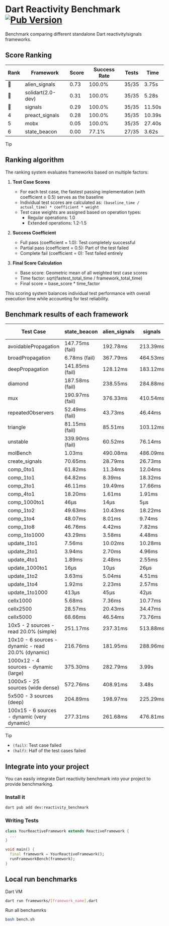 # Dart Reactivity Benchmark [![Pub Version](https://img.shields.io/pub/v/reactivity_benchmark)](https://pub.dev/packages/reactivity_benchmark)

Benchmark comparing different standalone Dart reactivity/signals frameworks.

## Score Ranking

<!-- ranking start -->
| Rank | Framework | Score | Success Rate | Tests | Time |
|------|-----------|-------|--------------|-------|------|
| 🥇 | alien_signals | 0.73 | 100.0% | 35/35 | 3.75s |
| 🥈 | solidart(2.0-dev) | 0.31 | 100.0% | 35/35 | 5.28s |
| 🥉 | signals | 0.29 | 100.0% | 35/35 | 11.50s |
| 4 | preact_signals | 0.28 | 100.0% | 35/35 | 10.39s |
| 5 | mobx | 0.05 | 100.0% | 35/35 | 27.40s |
| 6 | state_beacon | 0.00 | 77.1% | 27/35 | 3.62s |

<!-- ranking end -->

> [!TIP]
> ## Ranking algorithm
>
> The ranking system evaluates frameworks based on multiple factors:
>
> 1. **Test Case Scores**
>    - For each test case, the fastest passing implementation (with coefficient ≥ 0.5) serves as the baseline
>    - Individual test scores are calculated as: `(baseline_time / actual_time) * coefficient * weight`
>    - Test case weights are assigned based on operation types:
>      - Regular operations: 1.0
>      - Extended operations: 1.2-1.5
>
> 2. **Success Coefficient**
>    - Full pass (coefficient = 1.0): Test completely successful
>    - Partial pass (coefficient = 0.5): Part of the test failed
>    - Complete fail (coefficient = 0): Test failed entirely
>
> 3. **Final Score Calculation**
>    - Base score: Geometric mean of all weighted test case scores
>    - Time factor: sqrt(fastest_total_time / framework_total_time)
>    - Final score = base_score * time_factor
>
> This scoring system balances individual test performance with overall execution time while accounting for test reliability.

## Benchmark results of each framework

<!-- test-case start -->
| Test Case | state_beacon | alien_signals | signals | solidart(2.0-dev) | mobx | preact_signals |
|---|---|---|---|---|---|---|
| avoidablePropagation | 147.75ms (fail) | 192.78ms | 213.39ms | 265.61ms | 2.31s | 200.82ms |
| broadPropagation | 6.78ms (fail) | 367.79ms | 464.53ms | 486.11ms | 4.35s | 463.75ms |
| deepPropagation | 141.85ms (fail) | 128.12ms | 183.12ms | 163.28ms | 1.53s | 175.96ms |
| diamond | 187.58ms (fail) | 238.55ms | 284.88ms | 351.08ms | 2.43s | 279.62ms |
| mux | 190.97ms (fail) | 376.33ms | 410.54ms | 437.81ms | 1.82s | 391.59ms |
| repeatedObservers | 52.49ms (fail) | 43.73ms | 46.44ms | 81.47ms | 227.96ms | 40.67ms |
| triangle | 81.15ms (fail) | 85.51ms | 103.12ms | 113.88ms | 762.49ms | 98.90ms |
| unstable | 339.90ms (fail) | 60.52ms | 76.14ms | 94.77ms | 339.04ms | 74.60ms |
| molBench | 1.03ms | 490.08ms | 486.09ms | 499.05ms | 581.45ms | 489.45ms |
| create_signals | 70.65ms | 28.79ms | 26.73ms | 98.98ms | 91.99ms | 4.74ms |
| comp_0to1 | 61.82ms | 11.34ms | 12.04ms | 36.00ms | 15.57ms | 17.89ms |
| comp_1to1 | 64.82ms | 8.39ms | 18.32ms | 53.83ms | 39.07ms | 12.70ms |
| comp_2to1 | 46.11ms | 19.49ms | 17.66ms | 24.35ms | 23.20ms | 17.46ms |
| comp_4to1 | 18.20ms | 1.61ms | 1.91ms | 14.35ms | 31.59ms | 12.01ms |
| comp_1000to1 | 46μs | 14μs | 5μs | 14μs | 27μs | 6μs |
| comp_1to2 | 49.63ms | 10.43ms | 18.22ms | 25.43ms | 31.55ms | 22.88ms |
| comp_1to4 | 48.07ms | 8.01ms | 9.74ms | 22.07ms | 22.54ms | 26.02ms |
| comp_1to8 | 46.76ms | 4.42ms | 7.82ms | 20.50ms | 23.28ms | 6.71ms |
| comp_1to1000 | 43.29ms | 3.58ms | 4.48ms | 14.28ms | 15.41ms | 7.11ms |
| update_1to1 | 7.56ms | 10.02ms | 10.28ms | 16.39ms | 23.73ms | 8.31ms |
| update_2to1 | 3.94ms | 2.70ms | 4.96ms | 8.05ms | 14.08ms | 4.36ms |
| update_4to1 | 1.89ms | 2.48ms | 2.55ms | 4.09ms | 7.10ms | 2.10ms |
| update_1000to1 | 16μs | 10μs | 26μs | 40μs | 68μs | 21μs |
| update_1to2 | 3.63ms | 5.04ms | 4.51ms | 8.40ms | 13.98ms | 4.08ms |
| update_1to4 | 1.92ms | 2.23ms | 2.57ms | 4.12ms | 5.98ms | 2.09ms |
| update_1to1000 | 413μs | 45μs | 42μs | 148μs | 174μs | 1.04ms |
| cellx1000 | 5.68ms | 7.36ms | 10.77ms | 12.00ms | 74.93ms | 9.98ms |
| cellx2500 | 28.57ms | 20.43ms | 34.47ms | 34.12ms | 279.90ms | 29.52ms |
| cellx5000 | 68.66ms | 46.54ms | 73.76ms | 78.38ms | 613.52ms | 87.54ms |
| 10x5 - 2 sources - read 20.0% (simple) | 251.17ms | 237.31ms | 513.88ms | 348.59ms | 2.05s | 442.21ms |
| 10x10 - 6 sources - dynamic - read 20.0% (dynamic) | 216.76ms | 181.95ms | 288.96ms | 248.28ms | 1.52s | 274.17ms |
| 1000x12 - 4 sources - dynamic (large) | 375.30ms | 282.79ms | 3.99s | 460.97ms | 1.86s | 3.75s |
| 1000x5 - 25 sources (wide dense) | 572.76ms | 408.91ms | 3.48s | 604.31ms | 3.45s | 2.74s |
| 5x500 - 3 sources (deep) | 204.89ms | 198.97ms | 225.29ms | 261.41ms | 1.14s | 230.24ms |
| 100x15 - 6 sources - dynamic (very dynamic) | 277.31ms | 261.68ms | 476.81ms | 387.41ms | 1.70s | 464.38ms |

<!-- test-case end -->

> [!TIP]
> - `(fail)`: Test case failed
> - `(half)`: Half of the test cases failed

## Integrate into your project

You can easily integrate Dart reactivity benchmark into your project to provide benchmarking.

### Install it

```bash
dart pub add dev:reactivity_benchmark
```

### Writing Tests

```dart
class YourReactiveFramework extends ReactiveFramework {
  ...
}

void main() {
  final framework = YourReactiveFramework();
  runFrameworkBench(framework);
}
```

## Local run benchmarks

Dart VM
```bash
dart run frameworks/[framework_name].dart
```

Run all benchamrks
```bash
bash bench.sh
```
